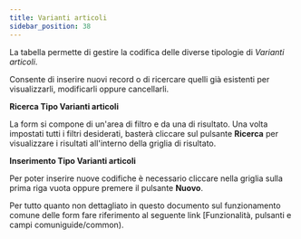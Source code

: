 ```yaml
---
title: Varianti articoli
sidebar_position: 38
---
```


La tabella permette di gestire la codifica delle diverse tipologie di *Varianti articoli*.

Consente di inserire nuovi record o di ricercare quelli già esistenti per visualizzarli, modificarli oppure cancellarli.

**Ricerca Tipo Varianti articoli**

La form si compone di un'area di filtro e da una di risultato. Una volta impostati tutti i filtri desiderati, basterà cliccare sul pulsante **Ricerca** per visualizzare i risultati all'interno della griglia di risultato.

**Inserimento Tipo Varianti articoli**

Per poter inserire nuove codifiche è necessario cliccare nella griglia sulla prima riga vuota oppure premere il pulsante **Nuovo**.

Per tutto quanto non dettagliato in questo documento sul funzionamento comune delle form fare riferimento al seguente link [Funzionalità, pulsanti e campi comuniguide/common).